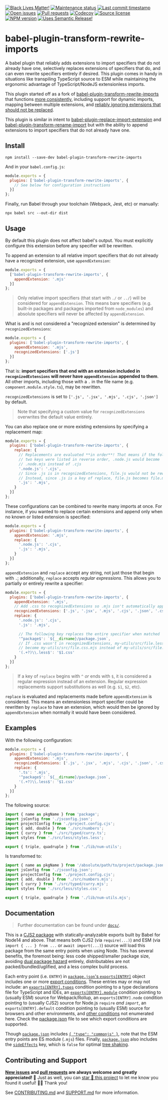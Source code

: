 <!-- prettier-ignore-start -->

<!-- badges-start -->

[![Black Lives Matter!][badge-blm]][link-blm]
[![Maintenance status][badge-maintenance]][link-repo]
[![Last commit timestamp][badge-last-commit]][link-repo]
[![Open issues][badge-issues]][link-issues]
[![Pull requests][badge-pulls]][link-pulls]
[![Codecov][badge-codecov]][link-codecov]
[![Source license][badge-license]][link-license]
[![NPM version][badge-npm]][link-npm]
[![Uses Semantic Release!][badge-semantic-release]][link-semantic-release]

<!-- badges-end -->

<!-- prettier-ignore-end -->

# babel-plugin-transform-rewrite-imports

A babel plugin that reliably adds extensions to import specifiers that do not
already have one, selectively replaces extensions of specifiers that do, and can
even rewrite specifiers entirely if desired. This plugin comes in handy in
situations like transpiling TypeScript source to ESM while maintaining the
ergonomic advantage of TypeScript/NodeJS extensionless imports.

This plugin started off as a fork of
[babel-plugin-transform-rewrite-imports][link-npm] that functions [more
consistently][1], including support for dynamic imports, mapping between
multiple extensions, and [reliably ignoring extensions that should not be
replaced][2].

This plugin is similar in intent to [babel-plugin-replace-import-extension][3]
and [babel-plugin-transform-rename-import][4] but with the ability to append
extensions to import specifiers that do not already have one.

## Install

```Shell
npm install --save-dev babel-plugin-transform-rewrite-imports
```

And in your `babel.config.js`:

```JavaScript
module.exports = {
  plugins: ['babel-plugin-transform-rewrite-imports', {
    // See below for configuration instructions
  }]
};
```

Finally, run Babel through your toolchain (Webpack, Jest, etc) or manually:

```Shell
npx babel src --out-dir dist
```

## Usage

By default this plugin does not affect babel's output. You must explicitly
configure this extension before any specifier will be rewritten.

To append an extension to all relative import specifiers that do not already
have a recognized extension, use `appendExtension`:

```JavaScript
module.exports = {
  ['babel-plugin-transform-rewrite-imports', {
    appendExtension: '.mjs'
  }]
};
```

> Only relative import specifiers (that start with `./` or `../`) will be
> considered for `appendExtension`. This means bare specifiers (e.g. built-in
> packages and packages imported from `node_modules`) and absolute specifiers
> will never be affected by `appendExtension`.

What is and is not considered a "recognized extension" is determined by
`recognizedExtensions`:

```JavaScript
module.exports = {
  plugins: ['babel-plugin-transform-rewrite-imports', {
    appendExtension: '.mjs',
    recognizedExtensions: ['.js']
  }]
};
```

That is: **import specifiers that end with an extension included in
`recognizedExtensions` will never have `appendExtension` appended to them**. All
other imports, including those with a `.` in the file name (e.g.
`component.module.style.ts`), may be rewritten.

`recognizedExtensions` is set to `['.js', '.jsx', '.mjs', '.cjs', '.json']` by
default.

> Note that specifying a custom value for `recognizedExtensions` overwrites the
> default value entirely.

You can also replace one or more existing extensions by specifying a replacement
map:

```JavaScript
module.exports = {
  plugins: ['babel-plugin-transform-rewrite-imports', {
    replace: {
      // Replacements are evaluated **in order**! That means if the following
      // two keys were listed in reverse order, .node.js would become
      // .node.mjs instead of .cjs
      '.node.js': '.cjs',
      // Since .js is in recognizedExtensions, file.js would not be rewritten.
      // Instead, since .js is a key of replace, file.js becomes file.mjs
      '.js': '.mjs',
    }
  }]
};
```

These configurations can be combined to rewrite many imports at once. For
instance, if you wanted to replace certain extensions and append only when no
known or listed extension is specified:

```JavaScript
module.exports = {
  plugins: ['babel-plugin-transform-rewrite-imports', {
    appendExtension: '.mjs',
    replace: {
      '.node.js': '.cjs',
      '.js': '.mjs',
    }
  }]
};
```

`appendExtension` and `replace` accept any string, not just those that begin
with `.`; additionally, `replace` accepts _regular expressions_. This allows you
to partially or entirely rewrite a specifier:

```JavaScript
module.exports = {
  plugins: ['babel-plugin-transform-rewrite-imports', {
    appendExtension: '.mjs',
    // Add .css to recognizedExtensions so .mjs isn't automatically appended
    recognizedExtensions: ['.js', '.jsx', '.mjs', '.cjs', '.json', '.css'],
    replace: {
      '.node.js': '.cjs',
      '.js': '.mjs',

      // The following key replaces the entire specifier when matched
      '^package$': `${__dirname}/package.json`,
      // If .css wasn't in recognizedExtensions, my-utils/src/file.less would
      // become my-utils/src/file.css.mjs instead of my-utils/src/file.css
      '(.+?)\\.less$': '$1.css'
    }
  }]
};
```

> If a key of `replace` begins with `^` _or_ ends with `$`, it is considered a
> regular expression instead of an extension. Regular expression replacements
> support substitutions as well (e.g. `$1`, `$2`, etc).

`replace` is evaluated and replacements made before `appendExtension` is
considered. This means an extensionless import specifier could be rewritten by
`replace` to have an extension, which would then be ignored by `appendExtension`
when normally it would have been considered.

## Examples

With the following configuration:

```JavaScript
module.exports = {
  plugins: ['babel-plugin-transform-rewrite-imports', {
    appendExtension: '.mjs',
    recognizedExtensions: ['.js', '.jsx', '.mjs', '.cjs', '.json', '.css'],
    replace: {
      '.ts': '.mjs',
      '^package$': `${__dirname}/package.json`,
      '(.+?)\\.less$': '$1.css'
    }
  }]
};
```

The following source:

```JavaScript
import { name as pkgName } from 'package';
import jsConfig from './jsconfig.json';
import projectConfig from './project.config.cjs';
import { add, double } from './src/numbers';
import { curry } from './src/typed/curry.ts';
import styles from './src/less/styles.less';

export { triple, quadruple } from './lib/num-utils';
```

Is transformed to:

```JavaScript
import { name as pkgName } from '/absolute/path/to/project/package.json';
import jsConfig from './jsconfig.json';
import projectConfig from './project.config.cjs';
import { add, double } from './src/numbers.mjs';
import { curry } from './src/typed/curry.mjs';
import styles from './src/less/styles.css';

export { triple, quadruple } from './lib/num-utils.mjs';
```

## Documentation

> Further documentation can be found under [`docs/`][docs].

This is a [CJS2 package][cjs-mojito] with statically-analyzable exports built by
Babel for Node14 and above. That means both CJS2 (via `require(...)`) and ESM
(via `import { ... } from ...` or `await import(...)`) source will load this
package from the same entry points when using Node. This has several benefits,
the foremost being: less code shipped/smaller package size, avoiding [dual
package hazard][dual-package-hazard] entirely, distributables are not
packed/bundled/uglified, and a less complex build process.

Each entry point (i.e. `ENTRY`) in [`package.json`'s
`exports[ENTRY]`][package-json] object includes one or more [export
conditions][exports-conditions]. These entries may or may not include: an
[`exports[ENTRY].types`][exports-types-key] condition pointing to a type
declarations file for TypeScript and IDEs, an
[`exports[ENTRY].module`][exports-module-key] condition pointing to (usually
ESM) source for Webpack/Rollup, an `exports[ENTRY].node` condition pointing to
(usually CJS2) source for Node.js `require` _and `import`_, an
`exports[ENTRY].default` condition pointing to (usually ESM) source for browsers
and other environments, and [other conditions][exports-conditions] not
enumerated here. Check the [package.json][package-json] file to see which export
conditions are supported.

Though [`package.json`][package-json] includes
[`{ "type": "commonjs" }`][local-pkg], note that the ESM entry points are ES
module (`.mjs`) files. Finally, [`package.json`][package-json] also includes the
[`sideEffects`][side-effects-key] key, which is `false` for optimal [tree
shaking][tree-shaking].

## Contributing and Support

**[New issues][choose-new-issue] and [pull requests][pr-compare] are always
welcome and greatly appreciated! 🤩** Just as well, you can [star 🌟 this
project][link-repo] to let me know you found it useful! ✊🏿 Thank you!

See [CONTRIBUTING.md][contributing] and [SUPPORT.md][support] for more
information.

[badge-blm]: https://xunn.at/badge-blm 'Join the movement!'
[link-blm]: https://xunn.at/donate-blm
[badge-maintenance]:
  https://img.shields.io/maintenance/active/2023
  'Is this package maintained?'
[link-repo]: https://github.com/xunnamius/babel-plugin-transform-rewrite-imports
[badge-last-commit]:
  https://img.shields.io/github/last-commit/xunnamius/babel-plugin-transform-rewrite-imports
  'Latest commit timestamp'
[badge-issues]:
  https://img.shields.io/github/issues/Xunnamius/babel-plugin-transform-rewrite-imports
  'Open issues'
[link-issues]:
  https://github.com/Xunnamius/babel-plugin-transform-rewrite-imports/issues?q=
[badge-pulls]:
  https://img.shields.io/github/issues-pr/xunnamius/babel-plugin-transform-rewrite-imports
  'Open pull requests'
[link-pulls]:
  https://github.com/xunnamius/babel-plugin-transform-rewrite-imports/pulls
[badge-codecov]:
  https://codecov.io/gh/Xunnamius/babel-plugin-transform-rewrite-imports/branch/main/graph/badge.svg?token=HWRIOBAAPW
  'Is this package well-tested?'
[link-codecov]:
  https://codecov.io/gh/Xunnamius/babel-plugin-transform-rewrite-imports
[badge-license]:
  https://img.shields.io/npm/l/babel-plugin-transform-rewrite-imports
  "This package's source license"
[link-license]:
  https://github.com/Xunnamius/babel-plugin-transform-rewrite-imports/blob/main/LICENSE
[badge-npm]:
  https://api.ergodark.com/badges/npm-pkg-version/babel-plugin-transform-rewrite-imports
  'Install this package using npm or yarn!'
[link-npm]: https://www.npmjs.com/package/babel-plugin-transform-rewrite-imports
[badge-semantic-release]:
  https://img.shields.io/badge/%20%20%F0%9F%93%A6%F0%9F%9A%80-semantic--release-e10079.svg
  'This repo practices continuous integration and deployment!'
[link-semantic-release]: https://github.com/semantic-release/semantic-release
[package-json]: package.json
[docs]: docs
[choose-new-issue]:
  https://github.com/Xunnamius/babel-plugin-transform-rewrite-imports/issues/new/choose
[pr-compare]:
  https://github.com/Xunnamius/babel-plugin-transform-rewrite-imports/compare
[contributing]: CONTRIBUTING.md
[support]: .github/SUPPORT.md
[cjs-mojito]:
  https://dev.to/jakobjingleheimer/configuring-commonjs-es-modules-for-nodejs-12ed#publish-only-a-cjs-distribution-with-property-exports
[local-pkg]:
  https://github.com/nodejs/node/blob/8d8e06a345043bec787e904edc9a2f5c5e9c275f/doc/api/packages.md#type
[exports-module-key]:
  https://webpack.js.org/guides/package-exports/#providing-commonjs-and-esm-version-stateless
[exports-types-key]:
  https://devblogs.microsoft.com/typescript/announcing-typescript-4-5-beta/#packagejson-exports-imports-and-self-referencing
[exports-conditions]:
  https://webpack.js.org/guides/package-exports/#reference-syntax
[side-effects-key]:
  https://webpack.js.org/guides/tree-shaking/#mark-the-file-as-side-effect-free
[dual-package-hazard]: https://nodejs.org/api/packages.html#dual-package-hazard
[tree-shaking]: https://webpack.js.org/guides/tree-shaking
[1]: https://codeberg.org/karl/babel-plugin-transform-rewrite-imports/issues/3
[2]: https://codeberg.org/karl/babel-plugin-transform-rewrite-imports/issues/10
[3]: https://www.npmjs.com/package/babel-plugin-replace-import-extension
[4]: https://www.npmjs.com/package/babel-plugin-transform-rename-import
